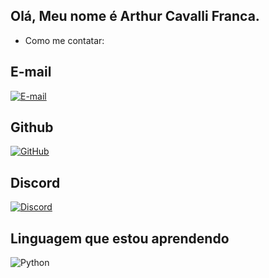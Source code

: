 ## Olá, Meu nome é Arthur Cavalli Franca.

- Como me contatar: 

## E-mail

[![E-mail](https://img.shields.io/badge/-Email-000?style=for-the-badge&logo=microsoft-outlook&logoColor=007BFF)](mailto:arthurcavalli02@gmail.com)

## Github

[![GitHub](https://img.shields.io/badge/GitHub-100000?style=for-the-badge&logo=github&logoColor=white)](https://github.com/Arth-tec)

## Discord

[![Discord](https://img.shields.io/badge/Discord-7289DA?style=for-the-badge&logo=discord&logoColor=white)](https://discord.com/channels/@indiferente/)

## Linguagem que estou aprendendo

![Python](https://img.shields.io/badge/python-3670A0?style=for-the-badge&logo=python&logoColor=ffdd54)